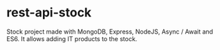 # rest-api-stock
Stock project made with MongoDB, Express, NodeJS, Async / Await and ES6.  It allows adding IT products to the stock.
